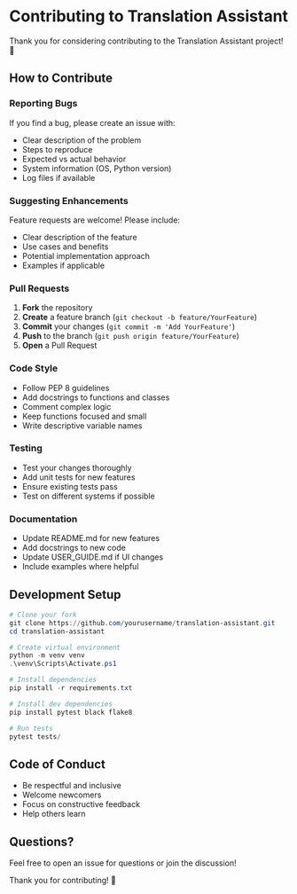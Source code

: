 # Contributing to Translation Assistant

Thank you for considering contributing to the Translation Assistant project! 🎉

## How to Contribute

### Reporting Bugs

If you find a bug, please create an issue with:
- Clear description of the problem
- Steps to reproduce
- Expected vs actual behavior
- System information (OS, Python version)
- Log files if available

### Suggesting Enhancements

Feature requests are welcome! Please include:
- Clear description of the feature
- Use cases and benefits
- Potential implementation approach
- Examples if applicable

### Pull Requests

1. **Fork** the repository
2. **Create** a feature branch (`git checkout -b feature/YourFeature`)
3. **Commit** your changes (`git commit -m 'Add YourFeature'`)
4. **Push** to the branch (`git push origin feature/YourFeature`)
5. **Open** a Pull Request

### Code Style

- Follow PEP 8 guidelines
- Add docstrings to functions and classes
- Comment complex logic
- Keep functions focused and small
- Write descriptive variable names

### Testing

- Test your changes thoroughly
- Add unit tests for new features
- Ensure existing tests pass
- Test on different systems if possible

### Documentation

- Update README.md for new features
- Add docstrings to new code
- Update USER_GUIDE.md if UI changes
- Include examples where helpful

## Development Setup

```powershell
# Clone your fork
git clone https://github.com/yourusername/translation-assistant.git
cd translation-assistant

# Create virtual environment
python -m venv venv
.\venv\Scripts\Activate.ps1

# Install dependencies
pip install -r requirements.txt

# Install dev dependencies
pip install pytest black flake8

# Run tests
pytest tests/
```

## Code of Conduct

- Be respectful and inclusive
- Welcome newcomers
- Focus on constructive feedback
- Help others learn

## Questions?

Feel free to open an issue for questions or join the discussion!

Thank you for contributing! 🙏
